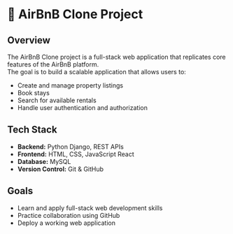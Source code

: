 # 🏡 AirBnB Clone Project

## Overview
The AirBnB Clone project is a full-stack web application that replicates core features of the AirBnB platform.  
The goal is to build a scalable application that allows users to:
- Create and manage property listings
- Book stays
- Search for available rentals
- Handle user authentication and authorization

## Tech Stack
- **Backend:** Python Django, REST APIs
- **Frontend:** HTML, CSS, JavaScript React
- **Database:** MySQL
- **Version Control:** Git & GitHub

## Goals
- Learn and apply full-stack web development skills
- Practice collaboration using GitHub
- Deploy a working web application
